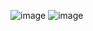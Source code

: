 ![image](https://github.com/user-attachments/assets/01cb0f5e-d184-4e38-8fcd-6a457cb94cc9)
![image](https://github.com/user-attachments/assets/fc5fc87a-28fe-46ba-a509-503e874db1c8)

